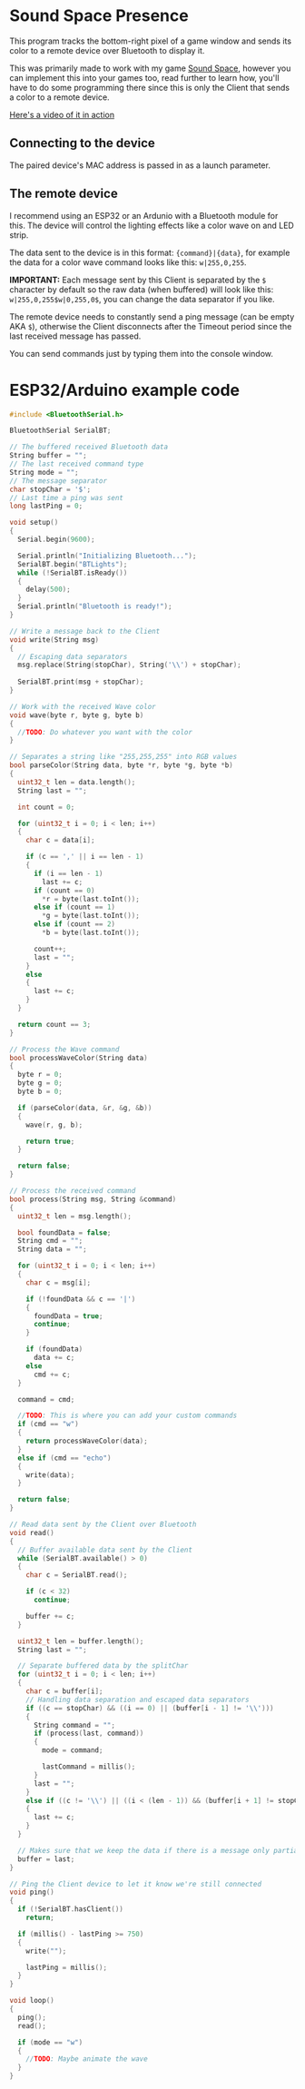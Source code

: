 # Sound Space Presence
This program tracks the bottom-right pixel of a game window and sends its color to a remote device over Bluetooth to display it.

This was primarily made to work with my game [Sound Space](https://www.roblox.com/games/2677609345/Sound-Space), however you can implement this into your games too, read further to learn how, you'll have to do some programming there since this is only the Client that sends a color to a remote device.

[Here's a video of it in action](https://www.youtube.com/watch?v=rbYCVzi9IPo&t=45s&ab_channel=Morphox)

## Connecting to the device
The paired device's MAC address is passed in as a launch parameter.

## The remote device
I recommend using an ESP32 or an Ardunio with a Bluetooth module for this. The device will control the lighting effects like a color wave on and LED strip.

The data sent to the device is in this format: ``{command}|{data}``, for example the data for a color wave command looks like this: ``w|255,0,255``.

**IMPORTANT:** Each message sent by this Client is separated by the ``$`` character by default so the raw data (when buffered) will look like this: ``w|255,0,255$w|0,255,0$``, you can change the data separator if you like.

The remote device needs to constantly send a ping message (can be empty AKA ``$``), otherwise the Client disconnects after the Timeout period since the last received message has passed.

You can send commands just by typing them into the console window.

# ESP32/Arduino example code
```C++
#include <BluetoothSerial.h>

BluetoothSerial SerialBT;

// The buffered received Bluetooth data
String buffer = "";
// The last received command type
String mode = "";
// The message separator
char stopChar = '$';
// Last time a ping was sent
long lastPing = 0;

void setup()
{
  Serial.begin(9600);

  Serial.println("Initializing Bluetooth...");
  SerialBT.begin("BTLights");
  while (!SerialBT.isReady())
  {
    delay(500);
  }
  Serial.println("Bluetooth is ready!");
}

// Write a message back to the Client
void write(String msg)
{
  // Escaping data separators
  msg.replace(String(stopChar), String('\\') + stopChar);
  
  SerialBT.print(msg + stopChar);
}

// Work with the received Wave color
void wave(byte r, byte g, byte b)
{
  //TODO: Do whatever you want with the color
}

// Separates a string like "255,255,255" into RGB values
bool parseColor(String data, byte *r, byte *g, byte *b)
{
  uint32_t len = data.length();
  String last = "";

  int count = 0;

  for (uint32_t i = 0; i < len; i++)
  {
    char c = data[i];

    if (c == ',' || i == len - 1)
    {
      if (i == len - 1)
        last += c;
      if (count == 0)
        *r = byte(last.toInt());
      else if (count == 1)
        *g = byte(last.toInt());
      else if (count == 2)
        *b = byte(last.toInt());

      count++;
      last = "";
    }
    else
    {
      last += c;
    }
  }

  return count == 3;
}

// Process the Wave command
bool processWaveColor(String data)
{
  byte r = 0;
  byte g = 0;
  byte b = 0;

  if (parseColor(data, &r, &g, &b))
  {
    wave(r, g, b);

    return true;
  }

  return false;
}

// Process the received command
bool process(String msg, String &command)
{
  uint32_t len = msg.length();

  bool foundData = false;
  String cmd = "";
  String data = "";

  for (uint32_t i = 0; i < len; i++)
  {
    char c = msg[i];

    if (!foundData && c == '|')
    {
      foundData = true;
      continue;
    }

    if (foundData)
      data += c;
    else
      cmd += c;
  }

  command = cmd;

  //TODO: This is where you can add your custom commands
  if (cmd == "w")
  {
    return processWaveColor(data);
  }
  else if (cmd == "echo")
  {
    write(data);
  }

  return false;
}

// Read data sent by the Client over Bluetooth
void read()
{
  // Buffer available data sent by the Client
  while (SerialBT.available() > 0)
  {
    char c = SerialBT.read();

    if (c < 32)
      continue;

    buffer += c;
  }

  uint32_t len = buffer.length();
  String last = "";

  // Separate buffered data by the splitChar
  for (uint32_t i = 0; i < len; i++)
  {
    char c = buffer[i];
    // Handling data separation and escaped data separators
    if ((c == stopChar) && ((i == 0) || (buffer[i - 1] != '\\')))
    {
      String command = "";
      if (process(last, command))
      {
        mode = command;

        lastCommand = millis();
      }
      last = "";
    }
    else if ((c != '\\') || ((i < (len - 1)) && (buffer[i + 1] != stopChar)))
    {
      last += c;
    }
  }

  // Makes sure that we keep the data if there is a message only partially received
  buffer = last;
}

// Ping the Client device to let it know we're still connected
void ping()
{
  if (!SerialBT.hasClient())
    return;

  if (millis() - lastPing >= 750)
  {
    write("");

    lastPing = millis();
  }
}

void loop()
{
  ping();
  read();

  if (mode == "w")
  {
    //TODO: Maybe animate the wave
  }
}
```
